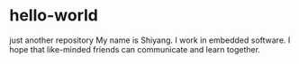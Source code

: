 # hello-world
just another  repository
My name is Shiyang. I work in embedded software. I hope that like-minded friends can communicate and learn together.
